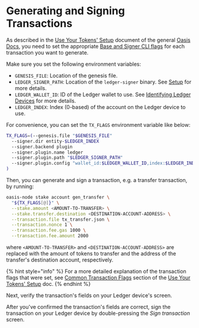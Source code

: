 # Generating and Signing Transactions

As described in the [Use Your Tokens' Setup] document of the general
[Oasis Docs], you need to set the appropriate [Base and Signer CLI flags] for
each transaction you want to generate.

Make sure you set the following environment variables:

- `GENESIS_FILE`: Location of the genesis file.
- `LEDGER_SIGNER_PATH`: Location of the `ledger-signer` binary.
  See [Setup] for more details.
- `LEDGER_WALLET_ID`: ID of the Ledger wallet to use.
  See [Identifying Ledger Devices] for more details.
- `LEDGER_INDEX`: Index (0-based) of the account on the Ledger device to use.

For convenience, you can set the `TX_FLAGS` environment variable like below:

```bash
TX_FLAGS=(--genesis.file "$GENESIS_FILE"
  --signer.dir entity-$LEDGER_INDEX
  --signer.backend plugin
  --signer.plugin.name ledger
  --signer.plugin.path "$LEDGER_SIGNER_PATH"
  --signer.plugin.config "wallet_id:$LEDGER_WALLET_ID,index:$LEDGER_INDEX"
)
```

Then, you can generate and sign a transaction, e.g. a transfer transaction, by
running:

```bash
oasis-node stake account gen_transfer \
  "${TX_FLAGS[@]}" \
  --stake.amount <AMOUNT-TO-TRANSFER> \
  --stake.transfer.destination <DESTINATION-ACCOUNT-ADDRESS> \
  --transaction.file tx_transfer.json \
  --transaction.nonce 1 \
  --transaction.fee.gas 1000 \
  --transaction.fee.amount 2000
```

where `<AMOUNT-TO-TRANSFER>` and `<DESTINATION-ACCOUNT-ADDRESS>` are replaced
with the amount of tokens to transfer and the address of the transfer's
destination account, respectively.

{% hint style="info" %}
For a more detailed explanation of the transaction flags that were set, see
[Common Transaction Flags] section of the [Use Your Tokens' Setup] doc.
{% endhint %}

Next, verify the transaction's fields on your Ledger device's screen.

After you've confirmed the transaction's fields are correct, sign the
transaction on your Ledger device by double-pressing the _Sign transaction_
screen.

<!-- markdownlint-disable line-length -->
[Use Your Tokens' Setup]: https://docs.oasis.dev/general/use-your-tokens/setup
[Oasis Docs]: https://docs.oasis.dev/
[Base and Signer CLI flags]:
  https://docs.oasis.dev/general/use-your-tokens/setup#common-cli-flags
[Common Transaction Flags]:
  https://docs.oasis.dev/general/use-your-tokens/setup#common-transaction-flags
[Setup]: setup.md#remembering-path-to-ledger-signer-plugin
[Identifying Ledger Devices]: devices.md
<!-- markdownlint-enable line-length -->
